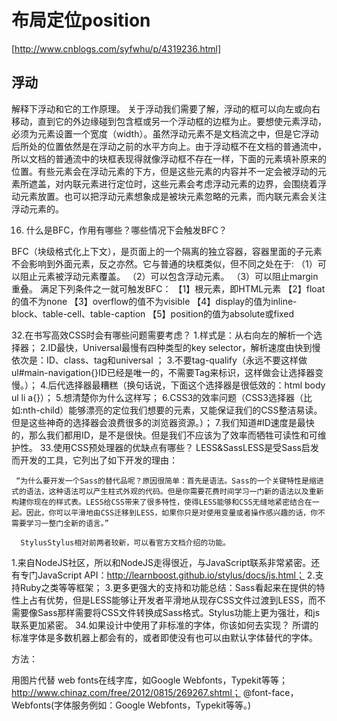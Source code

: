 
# 布局定位position
[http://www.cnblogs.com/syfwhu/p/4319236.html]
 ## 浮动
解释下浮动和它的工作原理。
关于浮动我们需要了解，浮动的框可以向左或向右移动，直到它的外边缘碰到包含框或另一个浮动框的边框为止。要想使元素浮动，必须为元素设置一个宽度（width）。虽然浮动元素不是文档流之中，但是它浮动后所处的位置依然是在浮动之前的水平方向上。由于浮动框不在文档的普通流中，所以文档的普通流中的块框表现得就像浮动框不存在一样，下面的元素填补原来的位置。有些元素会在浮动元素的下方，但是这些元素的内容并不一定会被浮动的元素所遮盖，对内联元素进行定位时，这些元素会考虑浮动元素的边界，会围绕着浮动元素放置。也可以把浮动元素想象成是被块元素忽略的元素，而内联元素会关注浮动元素的。  

16. 什么是BFC，作用有哪些？哪些情况下会触发BFC？

BFC（块级格式化上下文），是页面上的一个隔离的独立容器，容器里面的子元素不会影响到外面元素，反之亦然。它与普通的块框类似，但不同之处在于:
（1）可以阻止元素被浮动元素覆盖。
（2）可以包含浮动元素。
（3）可以阻止margin重叠。
满足下列条件之一就可触发BFC：
【1】根元素，即HTML元素
【2】float的值不为none
【3】overflow的值不为visible
【4】display的值为inline-block、table-cell、table-caption
【5】position的值为absolute或fixed

32.在书写高效CSS时会有哪些问题需要考虑？
1.样式是：从右向左的解析一个选择器；
2.ID最快，Universal最慢有四种类型的key selector，解析速度由快到慢依次是：ID、class、tag和universal ；
3.不要tag-qualify（永远不要这样做ul#main-navigation{}ID已经是唯一的，不需要Tag来标识，这样做会让选择器变慢。）；
4.后代选择器最糟糕（换句话说，下面这个选择器是很低效的：html body ul li a{}）；
5.想清楚你为什么这样写；
6.CSS3的效率问题（CSS3选择器（比如:nth-child）能够漂亮的定位我们想要的元素，又能保证我们的CSS整洁易读。但是这些神奇的选择器会浪费很多的浏览器资源。）；
7.我们知道#ID速度是最快的，那么我们都用ID，是不是很快。但是我们不应该为了效率而牺牲可读性和可维护性。
33.使用CSS预处理器的优缺点有哪些？
     LESS&SassLESS是受Sass启发而开发的工具，它列出了如下开发的理由：

     “为什么要开发一个Sass的替代品呢？原因很简单：首先是语法。Sass的一个关键特性是缩进式的语法，这种语法可以产生柱式外观的代码。但是你需要花费时间学习一门新的语法以及重新构建你现在的样式表。LESS给CSS带来了很多特性，使得LESS能够和CSS无缝地紧密结合在一起。因此，你可以平滑地由CSS迁移到LESS，如果你只是对使用变量或者操作感兴趣的话，你不需要学习一整门全新的语言。”

      StylusStylus相对前两者较新，可以看官方文档介绍的功能。

1.来自NodeJS社区，所以和NodeJS走得很近，与JavaScript联系非常紧密。还有专门JavaScript API：http://learnboost.github.io/stylus/docs/js.html；
2.支持Ruby之类等等框架；
3.更多更强大的支持和功能总结：Sass看起来在提供的特性上占有优势，但是LESS能够让开发者平滑地从现存CSS文件过渡到LESS，而不需要像Sass那样需要将CSS文件转换成Sass格式。Stylus功能上更为强壮，和js联系更加紧密。
34.如果设计中使用了非标准的字体，你该如何去实现？
所谓的标准字体是多数机器上都会有的，或者即使没有也可以由默认字体替代的字体。

方法：

用图片代替
web fonts在线字库，如Google Webfonts，Typekit等等；http://www.chinaz.com/free/2012/0815/269267.shtml；
@font-face，Webfonts(字体服务例如：Google Webfonts，Typekit等等。)